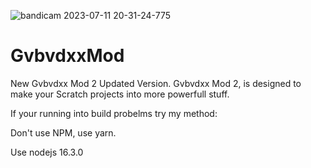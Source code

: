 ![bandicam 2023-07-11 20-31-24-775](https://github.com/gvbvdxx-test/GvbvdxxMod2/assets/123641869/a99ee0fc-04b5-4d20-bfaa-b6ab0f418192)
# GvbvdxxMod

New Gvbvdxx Mod 2 Updated Version.
Gvbvdxx Mod 2, is designed to make your Scratch projects into more powerfull stuff.

If your running into build probelms try my method:

Don't use NPM, use yarn.

Use nodejs 16.3.0